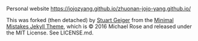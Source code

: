Personal website https://jojozyang.github.io/zhuonan-jojo-yang.github.io/

This was forked (then detached) by [Stuart Geiger](https://github.com/staeiou) from the [Minimal Mistakes Jekyll Theme](https://mmistakes.github.io/minimal-mistakes/), which is © 2016 Michael Rose and released under the MIT License. See LICENSE.md.


